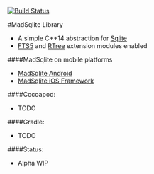 [![Build Status](https://travis-ci.org/manimaul/madsqlite.svg?branch=master)](https://travis-ci.org/manimaul/madsqlite)

#MadSqlite Library

 * A simple C++14 abstraction for [Sqlite](https://www.sqlite.org/)
 * [FTS5](https://sqlite.org/fts5.html) and [RTree](https://www.sqlite.org/rtree.html) extension modules enabled

####MadSqlite on mobile platforms

 * [MadSqlite Android](https://github.com/manimaul/madsqlite-android)
 * [MadSqlite iOS Framework](https://github.com/manimaul/madsqlite-ios)

####Cocoapod:
* TODO

####Gradle:
* TODO

####Status:
 * Alpha WIP
